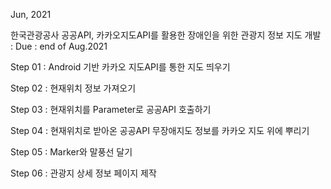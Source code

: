 Jun, 2021

한국관광공사 공공API, 카카오지도API를 활용한 장애인을 위한 관광지 정보 지도 개발 : Due : end of Aug.2021

Step 01 : Android 기반 카카오 지도API를 통한 지도 띄우기

Step 02 : 현재위치 정보 가져오기

Step 03 : 현재위치를 Parameter로 공공API 호출하기

Step 04 : 현재위치로 받아온 공공API 무장애지도 정보를 카카오 지도 위에 뿌리기

Step 05 : Marker와 말풍선 달기

Step 06 : 관광지 상세 정보 페이지 제작
